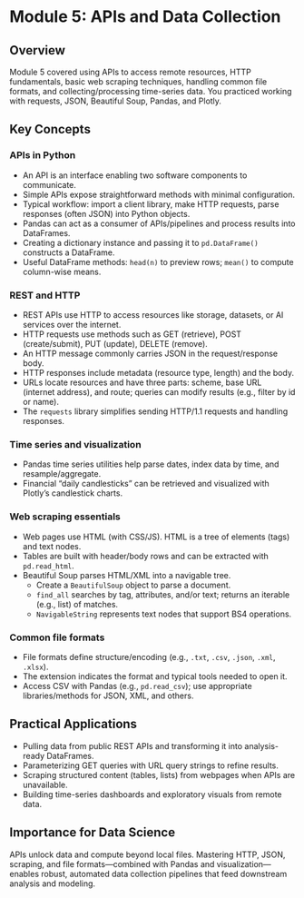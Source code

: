 # Module 5: APIs and Data Collection

## Overview
Module 5 covered using APIs to access remote resources, HTTP fundamentals, basic web scraping techniques, handling common file formats, and collecting/processing time-series data. You practiced working with requests, JSON, Beautiful Soup, Pandas, and Plotly.

## Key Concepts

### APIs in Python
- An API is an interface enabling two software components to communicate.
- Simple APIs expose straightforward methods with minimal configuration.
- Typical workflow: import a client library, make HTTP requests, parse responses (often JSON) into Python objects.
- Pandas can act as a consumer of APIs/pipelines and process results into DataFrames.
- Creating a dictionary instance and passing it to `pd.DataFrame()` constructs a DataFrame.
- Useful DataFrame methods: `head(n)` to preview rows; `mean()` to compute column-wise means.

### REST and HTTP
- REST APIs use HTTP to access resources like storage, datasets, or AI services over the internet.
- HTTP requests use methods such as GET (retrieve), POST (create/submit), PUT (update), DELETE (remove).
- An HTTP message commonly carries JSON in the request/response body.
- HTTP responses include metadata (resource type, length) and the body.
- URLs locate resources and have three parts: scheme, base URL (internet address), and route; queries can modify results (e.g., filter by id or name).
- The `requests` library simplifies sending HTTP/1.1 requests and handling responses.

### Time series and visualization
- Pandas time series utilities help parse dates, index data by time, and resample/aggregate.
- Financial “daily candlesticks” can be retrieved and visualized with Plotly’s candlestick charts.

### Web scraping essentials
- Web pages use HTML (with CSS/JS). HTML is a tree of elements (tags) and text nodes.
- Tables are built with header/body rows and can be extracted with `pd.read_html`.
- Beautiful Soup parses HTML/XML into a navigable tree.
  - Create a `BeautifulSoup` object to parse a document.
  - `find_all` searches by tag, attributes, and/or text; returns an iterable (e.g., list) of matches.
  - `NavigableString` represents text nodes that support BS4 operations.

### Common file formats
- File formats define structure/encoding (e.g., `.txt`, `.csv`, `.json`, `.xml`, `.xlsx`).
- The extension indicates the format and typical tools needed to open it.
- Access CSV with Pandas (e.g., `pd.read_csv`); use appropriate libraries/methods for JSON, XML, and others.

## Practical Applications
- Pulling data from public REST APIs and transforming it into analysis-ready DataFrames.
- Parameterizing GET queries with URL query strings to refine results.
- Scraping structured content (tables, lists) from webpages when APIs are unavailable.
- Building time-series dashboards and exploratory visuals from remote data.

## Importance for Data Science
APIs unlock data and compute beyond local files. Mastering HTTP, JSON, scraping, and file formats—combined with Pandas and visualization—enables robust, automated data collection pipelines that feed downstream analysis and modeling.
